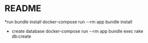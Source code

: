 # README

*run bundle install
docker-compose run --rm app bundle install
* create database
docker-compose run --rm app bundle exec rake db:create

